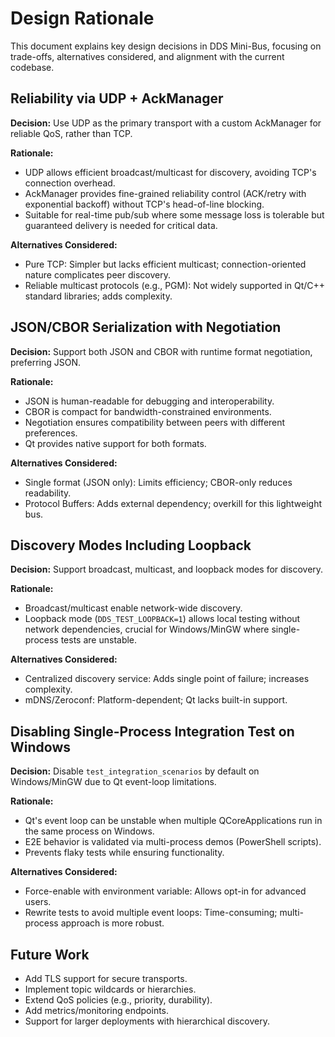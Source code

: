 # Design Rationale

This document explains key design decisions in DDS Mini-Bus, focusing on trade-offs, alternatives considered, and alignment with the current codebase.

## Reliability via UDP + AckManager

**Decision:** Use UDP as the primary transport with a custom AckManager for reliable QoS, rather than TCP.

**Rationale:**
- UDP allows efficient broadcast/multicast for discovery, avoiding TCP's connection overhead.
- AckManager provides fine-grained reliability control (ACK/retry with exponential backoff) without TCP's head-of-line blocking.
- Suitable for real-time pub/sub where some message loss is tolerable but guaranteed delivery is needed for critical data.

**Alternatives Considered:**
- Pure TCP: Simpler but lacks efficient multicast; connection-oriented nature complicates peer discovery.
- Reliable multicast protocols (e.g., PGM): Not widely supported in Qt/C++ standard libraries; adds complexity.

## JSON/CBOR Serialization with Negotiation

**Decision:** Support both JSON and CBOR with runtime format negotiation, preferring JSON.

**Rationale:**
- JSON is human-readable for debugging and interoperability.
- CBOR is compact for bandwidth-constrained environments.
- Negotiation ensures compatibility between peers with different preferences.
- Qt provides native support for both formats.

**Alternatives Considered:**
- Single format (JSON only): Limits efficiency; CBOR-only reduces readability.
- Protocol Buffers: Adds external dependency; overkill for this lightweight bus.

## Discovery Modes Including Loopback

**Decision:** Support broadcast, multicast, and loopback modes for discovery.

**Rationale:**
- Broadcast/multicast enable network-wide discovery.
- Loopback mode (`DDS_TEST_LOOPBACK=1`) allows local testing without network dependencies, crucial for Windows/MinGW where single-process tests are unstable.

**Alternatives Considered:**
- Centralized discovery service: Adds single point of failure; increases complexity.
- mDNS/Zeroconf: Platform-dependent; Qt lacks built-in support.

## Disabling Single-Process Integration Test on Windows

**Decision:** Disable `test_integration_scenarios` by default on Windows/MinGW due to Qt event-loop limitations.

**Rationale:**
- Qt's event loop can be unstable when multiple QCoreApplications run in the same process on Windows.
- E2E behavior is validated via multi-process demos (PowerShell scripts).
- Prevents flaky tests while ensuring functionality.

**Alternatives Considered:**
- Force-enable with environment variable: Allows opt-in for advanced users.
- Rewrite tests to avoid multiple event loops: Time-consuming; multi-process approach is more robust.

## Future Work

- Add TLS support for secure transports.
- Implement topic wildcards or hierarchies.
- Extend QoS policies (e.g., priority, durability).
- Add metrics/monitoring endpoints.
- Support for larger deployments with hierarchical discovery.
